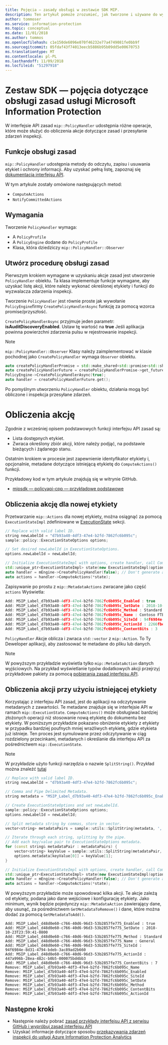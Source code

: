 ```yaml
---
title: Pojęcia — zasady obsługi w zestawie SDK MIP.
description: Ten artykuł pomoże zrozumieć, jak tworzone i używane do wywoływania operacji obsługi zasad interfejsu API.
author: tommoser
ms.service: information-protection
ms.topic: conceptual
ms.date: 11/01/2018
ms.author: tommos
ms.openlocfilehash: c1e150de6096e070f46232e77a4749081fe0bb9f
ms.sourcegitcommit: 05fdaf43f74013eecb5886b95b09dd5e00670753
ms.translationtype: MT
ms.contentlocale: pl-PL
ms.lasthandoff: 11/09/2018
ms.locfileid: "51297918"
---
```

# <a name="microsoft-information-protection-sdk---policy-handler-concepts"></a>Zestaw SDK — pojęcia dotyczące obsługi zasad usługi Microsoft Information Protection

W interfejsie API zasad `mip::PolicyHandler` udostępnia różne operacje, które może służyć do obliczenia akcje dotyczące zasad i przesyłanie zdarzeń inspekcji.

## <a name="policy-handler-functions"></a>Funkcje obsługi zasad

`mip::PolicyHandler` udostępnia metody do odczytu, zapisu i usuwania etykiet i ochrony informacji. Aby uzyskać pełną listę, zapoznaj się [dokumentacja interfejsu API](reference/class_mip_PolicyHandler.md).

W tym artykule zostały omówione następujących metod:

- `ComputeActions`
- `NotifyCommittedActions`

## <a name="requirements"></a>Wymagania

Tworzenie `PolicyHandler` wymaga:

- A `PolicyProfile`
- A `PolicyEngine` dodane do `PolicyProfile`
- Klasa, która dziedziczy `mip::PolicyHandler::Observer`

## <a name="create-a-policy-handler"></a>Utwórz procedurę obsługi zasad

Pierwszym krokiem wymagane w uzyskaniu akcje zasad jest utworzenie `PolicyHandler` obiektu. Ta klasa implementuje funkcje wymagane, aby uzyskać listę akcji, które należy wykonać określonej etykiety i funkcji do wyzwalacza zdarzenia inspekcji.

Tworzenie `PolicyHandler` jest równie proste jak wywołanie `PolicyEngine`firmy `CreatePolicyHandlerAsync` funkcję za pomocą wzorca promise/przyszłość.

`CreatePolicyHandlerAsync` przyjmuje jeden parametr: **isAuditDiscoveryEnabled**. Ustaw tę wartość na **true** Jeśli aplikacja powinna powierzchni zdarzenia pulsu w rejestrowanie inspekcji.

> [!NOTE]
> `mip::PolicyHandler::Observer` Klasy należy zaimplementować w klasie pochodnej jako `CreatePolicyHandler` wymaga `Observer` obiektu. 

```cpp
auto createPolicyHandlerPromise = std::make_shared<std::promise<std::shared_ptr<mip::PolicyHandler>>>();
auto createPolicyHandlerFuture = createPolicyHandlerPromise->get_future();
PolicyEngine->CreatePolicyHandlerAsync(true);
auto handler = createPolicyHandlerFuture.get();
```

Po pomyślnym utworzeniu `PolicyHandler` obiektu, działania mogą być obliczone i inspekcja przesyłane zdarzeń.

# <a name="compute-an-action"></a>Obliczenia akcję

Zgodnie z wcześniej opisem podstawowych funkcji interfejsu API zasad są:

- Lista dostępnych etykiet.
- Zwraca określony zbiór akcji, które należy podjąć, na podstawie bieżących i żądanego stanu. 

Ostatnim krokiem w procesie jest zapewnienie identyfikator etykiety i, opcjonalnie, metadane dotyczące istniejącą etykietę do `ComputeActions()` funkcji.

Przykładowy kod w tym artykule znajdują się w witrynie GitHub.

* [mipsdk — policyapi-cpp — przykładowe podstawowe](https://github.com/Azure-Samples/mipsdk-policyapi-cpp-sample-basic)

## <a name="compute-an-action-for-a-new-label"></a>Obliczenia akcję dla nowej etykiety

Przetwarzanie `mip::Actions` dla nowej etykiety, można osiągnąć za pomocą `ExecutionStateImpl` zdefiniowane w [ExecutionState](concept-auditing-policy-executionstate-cpp.md) sekcji.

```cpp
// Replace with valid label ID.
string newLabelId = "d7b93a40-4df3-47e4-b2fd-7862fc6b095c"; 
sample::policy::ExecutionStateOptions options;

// Set desired newLabelId in ExecutionStateOptions.
options.newLabelId = newLabelId;

// Initialize ExecutionStateImpl with options, create handler, call ComputeActions.
std::unique_ptr<ExecutionStateImpl> state(new ExecutionStateImpl(options));
auto handler = mEngine->CreatePolicyHandler(false); // Don't generate audit event.
auto actions = handler->ComputeActions(*state);
```

Zapisywanie po prostu z `mip::MetadataActions` zwracane jako część `actions` Wyświetla:

```cpp
Add: MSIP_Label_d7b93a40-4df3-47e4-b2fd-7862fc6b095c_Enabled : true
Add: MSIP_Label_d7b93a40-4df3-47e4-b2fd-7862fc6b095c_SetDate : 2018-10-23T20:39:06-0800
Add: MSIP_Label_d7b93a40-4df3-47e4-b2fd-7862fc6b095c_Method : Standard
Add: MSIP_Label_d7b93a40-4df3-47e4-b2fd-7862fc6b095c_Name : Contoso FTEs (C)
Add: MSIP_Label_d7b93a40-4df3-47e4-b2fd-7862fc6b095c_SiteId : 94f6984e-8d31-4794-bdeb-3ac89ad2b660
Add: MSIP_Label_d7b93a40-4df3-47e4-b2fd-7862fc6b095c_ActionId : 2266fbe8-a0d9-44e8-bad8-00008f2a0915
Add: MSIP_Label_d7b93a40-4df3-47e4-b2fd-7862fc6b095c_ContentBits : 3
```

`PolicyHandler` Akcje oblicza i zwraca `std::vector` z `mip::Action`. To Ty Deweloper aplikacji, aby zastosować te metadane do pliku lub danych.

> [!NOTE]
> W powyższym przykładzie wyświetla tylko `mip::MetadataAction` danych wyjściowych. Na przykład wyświetlanie typów dodatkowych akcji przejrzyj przykładowe pakiety za pomocą [pobierania zasad interfejsu API](https://aka.ms/mipsdkbins).

## <a name="compute-actions-with-an-existing-label"></a>Obliczenia akcji przy użyciu istniejącej etykiety

Korzystając z interfejsu API zasad, jest do aplikacji na odczytywanie metadanych z zawartości. Te metadane znajduje się w interfejsie API w ramach `mip::ExecutionState`. `ComputeActions()` może obsługiwać bardziej złożonych operacji niż stosowanie nową etykietę do dokumentu bez etykiety. W poniższym przykładzie pokazano obniżenie etykiety z etykiety w przypadku bardziej poufnych mniej wrażliwych etykietę, gdzie etykieta już istnieje. Ten proces jest symulowane przez odczytywanie w ciąg rozdzielony przecinkami, metadanych i określanie dla interfejsu API za pośrednictwem `mip::ExecutionState`.

> [!NOTE]
> W przykładzie użyto funkcji narzędzia o nazwie `SplitString()`. Przykład można znaleźć [tutaj](https://github.com/Azure-Samples/mipsdk-policyapi-cpp-sample-advanced/blob/master/mipsdk-policyapi-cpp-sample-advanced/utils.cpp)

```cpp
// Replace with valid label ID.
string newLabelId = "d7b93a40-4df3-47e4-b2fd-7862fc6b095c";

// Comma and Pipe Delimited Metadata.
string metadata = "MSIP_Label_d7b93a40-4df3-47e4-b2fd-7862fc6b095c_Enabled|true,MSIP_Label_d7b93a40-4df3-47e4-b2fd-7862fc6b095c_SetDate|2018-10-23T21:53:31-0800,MSIP_Label_d7b93a40-4df3-47e4-b2fd-7862fc6b095c_Method|Standard,MSIP_Label_d7b93a40-4df3-47e4-b2fd-7862fc6b095c_Name|Contoso FTEs (C),MSIP_Label_d7b93a40-4df3-47e4-b2fd-7862fc6b095c_SiteId|94f6984e-8d31-4794-bdeb-3ac89ad2b660,MSIP_Label_d7b93a40-4df3-47e4-b2fd-7862fc6b095c_ActionId|b56491d9-155f-40ff-866f-0000acd85c31,MSIP_Label_d7b93a40-4df3-47e4-b2fd-7862fc6b095c_ContentBits|7";

// Create ExecutionStateOptions and set newLabelId.
sample::policy::ExecutionStateOptions options;
options.newLabelId = newLabelId;

// Split metadata string by commas, store in vector.
vector<string> metadataPairs = sample::utils::SplitString(metadata, ','); 

// Iterate through each string, splitting by the pipe.
// Add each key/value pair to ExecutionStateOptions metadata.
for (const string& metadataPair : metadataPairs) {
    vector<string> keyValue = sample::utils::SplitString(metadataPair, '|');
    options.metadata[keyValue[0]] = keyValue[1];
}

// Initialize ExecutionStateImpl with options, create handler, call ComputeActions
std::unique_ptr<ExecutionStateImpl> state(new ExecutionStateImpl(options));
auto handler = mEngine->CreatePolicyHandler(false); // Don't generate audit event.
auto actions = handler->ComputeActions(*state);
```

W powyższym przykładzie może spowodować kilka akcji. Te akcje zależą od etykiety, podana jako dane wejściowe i konfigurację etykiety. Jako minimum, wynik będzie pojedynczy `mip::MetadataAction` zawierający dane, aby usunąć, za pośrednictwem `GetMetadataToRemove()` i dane, które można dodać za pomocą `GetMetadataToAdd()`.

```
Add: MSIP_Label_d48d0e60-c766-40d6-96d3-53b2857fe775_Enabled : true
Add: MSIP_Label_d48d0e60-c766-40d6-96d3-53b2857fe775_SetDate : 2018-10-23T23:59:41-0800
Add: MSIP_Label_d48d0e60-c766-40d6-96d3-53b2857fe775_Method : Standard
Add: MSIP_Label_d48d0e60-c766-40d6-96d3-53b2857fe775_Name : General
Add: MSIP_Label_d48d0e60-c766-40d6-96d3-53b2857fe775_SiteId : 94f6984e-8d31-4794-bdeb-3ac89ad2b660
Add: MSIP_Label_d48d0e60-c766-40d6-96d3-53b2857fe775_ActionId : 447a996b-28ea-482c-b0b5-000075bd4bb3
Add: MSIP_Label_d48d0e60-c766-40d6-96d3-53b2857fe775_ContentBits : 7
Remove: MSIP_Label_d7b93a40-4df3-47e4-b2fd-7862fc6b095c_Name
Remove: MSIP_Label_d7b93a40-4df3-47e4-b2fd-7862fc6b095c_Enabled
Remove: MSIP_Label_d7b93a40-4df3-47e4-b2fd-7862fc6b095c_SiteId
Remove: MSIP_Label_d7b93a40-4df3-47e4-b2fd-7862fc6b095c_SetDate
Remove: MSIP_Label_d7b93a40-4df3-47e4-b2fd-7862fc6b095c_Method
Remove: MSIP_Label_d7b93a40-4df3-47e4-b2fd-7862fc6b095c_ContentBits
Remove: MSIP_Label_d7b93a40-4df3-47e4-b2fd-7862fc6b095c_ActionId
```

## <a name="next-steps"></a>Następne kroki

* Następnie należy pobrać [zasad przykłady interfejsu API z serwisu GitHub i wypróbuj zasad interfejsu API](https://azure.microsoft.com/resources/samples/?sort=0&term=mipsdk+policyapi)
* Uzyskać informacje dotyczące sposobu [przekazywania zdarzeń inspekcji do usługi Azure Information Protection Analytics](concept-auditing-policy-cpp.md)